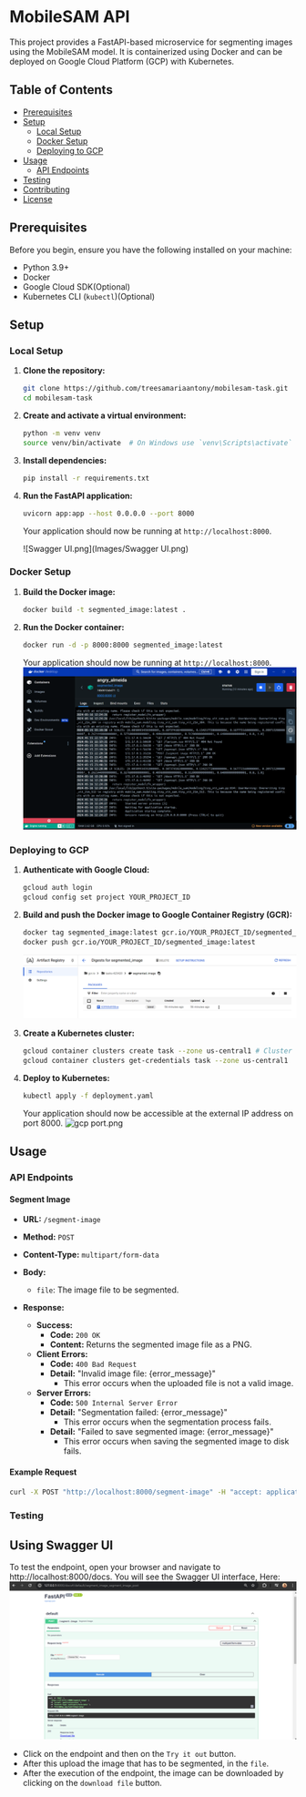 # MobileSAM API

This project provides a FastAPI-based microservice for segmenting images using the MobileSAM model. It is containerized using Docker and can be deployed on Google Cloud Platform (GCP) with Kubernetes.

## Table of Contents

- [Prerequisites](#prerequisites)
- [Setup](#setup)
    - [Local Setup](#local-setup)
    - [Docker Setup](#docker-setup)
    - [Deploying to GCP](#deploying-to-gcp)
- [Usage](#usage)
    - [API Endpoints](#api-endpoints)
- [Testing](#testing)
- [Contributing](#contributing)
- [License](#license)

## Prerequisites

Before you begin, ensure you have the following installed on your machine:

- Python 3.9+
- Docker
- Google Cloud SDK(Optional)
- Kubernetes CLI (`kubectl`)(Optional)

## Setup

### Local Setup

1. **Clone the repository:**

    ```sh
    git clone https://github.com/treesamariaantony/mobilesam-task.git
    cd mobilesam-task
    ```

2. **Create and activate a virtual environment:**

    ```sh
    python -m venv venv
    source venv/bin/activate  # On Windows use `venv\Scripts\activate`
    ```

3. **Install dependencies:**

    ```sh
    pip install -r requirements.txt
    ```

4. **Run the FastAPI application:**

    ```sh
    uvicorn app:app --host 0.0.0.0 --port 8000
    ```

   Your application should now be running at `http://localhost:8000`.

   ![Swagger UI.png](Images/Swagger UI.png)
### Docker Setup

1. **Build the Docker image:**

    ```sh
    docker build -t segmented_image:latest .
    ```

2. **Run the Docker container:**

    ```sh
    docker run -d -p 8000:8000 segmented_image:latest
    ```

   Your application should now be running at `http://localhost:8000`.
   ![Docker running.png](Images%2FDocker%20running.png)


### Deploying to GCP

1. **Authenticate with Google Cloud:**

    ```sh
    gcloud auth login
    gcloud config set project YOUR_PROJECT_ID
    ```

2. **Build and push the Docker image to Google Container Registry (GCR):**

    ```sh
    docker tag segmented_image:latest gcr.io/YOUR_PROJECT_ID/segmented_image:latest
    docker push gcr.io/YOUR_PROJECT_ID/segmented_image:latest
    ```
   ![artifact reg.png](Images%2Fartifact%20reg.png)


3. **Create a Kubernetes cluster:**

    ```sh
    gcloud container clusters create task --zone us-central1 # Cluster name : task
    gcloud container clusters get-credentials task --zone us-central1
    ```

4. **Deploy to Kubernetes:**

   ```sh
   kubectl apply -f deployment.yaml
    ```
   Your application should now be accessible at the external IP address on port 8000.
   ![gcp port.png](Images%2Fgcp%20port.png)


## Usage

### API Endpoints

#### Segment Image

- **URL:** `/segment-image`
- **Method:** `POST`
- **Content-Type:** `multipart/form-data`
- **Body:**
    - `file`: The image file to be segmented.


- **Response:**
    - **Success:**
        - **Code:** `200 OK`
        - **Content:** Returns the segmented image file as a PNG.
    - **Client Errors:**
        - **Code:** `400 Bad Request`
        - **Detail:** "Invalid image file: {error_message}"
            - This error occurs when the uploaded file is not a valid image.
    - **Server Errors:**
        - **Code:** `500 Internal Server Error`
        - **Detail:** "Segmentation failed: {error_message}"
            - This error occurs when the segmentation process fails.
        - **Detail:** "Failed to save segmented image: {error_message}"
            - This error occurs when saving the segmented image to disk fails.
#### Example Request

```sh
curl -X POST "http://localhost:8000/segment-image" -H "accept: application/json" -H "Content-Type: multipart/form-data" -F "file=@dog.jpg;type=image/jpeg"
```


### Testing
## Using Swagger UI
To test the endpoint, open your browser and navigate to http://localhost:8000/docs.
You will see the Swagger UI interface, Here:
![Swagger_Test_locally.png](Images%2FSwagger_Test_locally.png)
- Click on the endpoint and then on the `Try it out` button.
- After this upload the image that has to be segmented, in the `file`.
- After the execution of the endpoint, the image can be downloaded by clicking on the `download file` button. 
